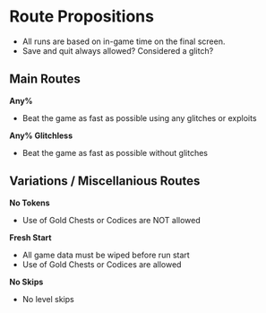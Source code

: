 # Route Propositions
- All runs are based on in-game time on the final screen.
- Save and quit always allowed? Considered a glitch?

## Main Routes

**Any%**
- Beat the game as fast as possible using any glitches or exploits

**Any% Glitchless**
- Beat the game as fast as possible without glitches

## Variations / Miscellanious Routes

**No Tokens**
- Use of Gold Chests or Codices are NOT allowed

**Fresh Start**
- All game data must be wiped before run start
- Use of Gold Chests or Codices are allowed

**No Skips**
- No level skips
